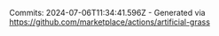 Commits: 2024-07-06T11:34:41.596Z - Generated via https://github.com/marketplace/actions/artificial-grass
<br>
